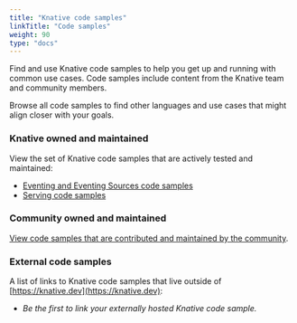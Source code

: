 ```yaml
---
title: "Knative code samples"
linkTitle: "Code samples"
weight: 90
type: "docs"
---
```


Find and use Knative code samples to help you get up and running with common use
cases. Code samples include content from the Knative team and community members.

Browse all code samples to find other languages and use cases that might align
closer with your goals.

### Knative owned and maintained

View the set of Knative code samples that are actively tested and maintained:

- [Eventing and Eventing Sources code samples](./eventing/samples/)
- [Serving code samples](./serving/samples/README.md)

### Community owned and maintained

[View code samples that are contributed and maintained by the community](../community/samples/README.md).

### External code samples

A list of links to Knative code samples that live outside of
[https://knative.dev](https://knative.dev):

- _Be the first to link your externally hosted Knative code sample._
